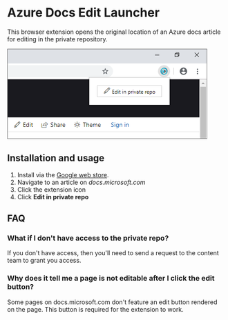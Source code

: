 
# Azure Docs Edit Launcher

This browser extension opens the original location of an Azure docs article for editing in the private repository.

![Screenshot](screenshot.png)

## Installation and usage

1. Install via the [Google web store](https://chrome.google.com/webstore/detail/edit-page-azure-docs/kfdadnfiopehhcedhlflpioebhihpkia).
1. Navigate to an article on *docs.microsoft.com*
1. Click the extension icon
1. Click **Edit in private repo**

## FAQ

### What if I don't have access to the private repo?

If you don't have access, then you'll need to send a request to the content team to grant you access.

### Why does it tell me a page is not editable after I click the edit button?

Some pages on docs.microsoft.com don't feature an edit button rendered on the page. This button is required for the extension to work.
